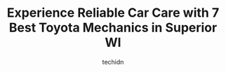 ---
layout: ampstory
image: https://images.unsplash.com/photo-1568616389647-1ca300610d99?ixlib=rb-4.0.3&ixid=MnwxMjA3fDB8MHxwaG90by1wYWdlfHx8fGVufDB8fHx8&auto=format&fit=crop&w=640&h=853&q=80
author: techidn
featured: false
description: Entrust your vehicle to the 7 best Toyota Mechanic in Superior WI, USA and experience the difference they can make. With their extensive knowledge, state-of-the-art facilities, and commitmen
title: Experience Reliable Car Care with 7 Best Toyota Mechanics in Superior WI
cover:
   title: Experience Reliable Car Care with 7 Best Toyota Mechanics in Superior WI
   subtitle: Rickpate
   background: https://images.unsplash.com/photo-1568616389647-1ca300610d99?ixlib=rb-4.0.3&ixid=MnwxMjA3fDB8MHxwaG90by1wYWdlfHx8fGVufDB8fHx8&auto=format&fit=crop&w=640&h=853&q=80

pages: 
 - layout: thirds
   top: <h1>#1 Ford Roush Service</h1>
   bottom: "<p>Appointment at 830am, booked a month in advance, the wife goes to get oil changed and there out of synthetic oil. REALLY,  so she had to wait longer for the oil to be del</p>"
   background: https://www.knot35.com/toplist/wp-content/uploads/2023/06/best-toyota-mechanic-1-in-superior-wi-1685840501.jpeg
   backgroundblur: true
 - layout: thirds
   top: <h1>#2 Olivers Service Station</h1>
   bottom: "<p>1801 Tower Ave, Superior, WI 54880, United States</p>"
   background: https://www.knot35.com/toplist/wp-content/uploads/2023/06/best-toyota-mechanic-2-in-superior-wi-1685840501.jpeg
   cta:
      link: https://www.knot35.com/toplist/experience-reliable-car-care-with-7-best-toyota-mechanics-in-superior-wi/
      text: Experience Reliable Car Care with 7 Best Toyota Mechanics in Superior WI
 - layout: thirds
   top: <h1>#3 Five Star Automotive Superior</h1>
   bottom: "<p>2607 Tower Ave, Superior, WI 54880, United States</p>"
   background: https://www.knot35.com/toplist/wp-content/uploads/2023/06/best-toyota-mechanic-3-in-superior-wi-1685840501.jpeg
   cta:
      link: https://www.knot35.com/toplist/experience-reliable-car-care-with-7-best-toyota-mechanics-in-superior-wi/
      text: Experience Reliable Car Care with 7 Best Toyota Mechanics in Superior WI
 - layout: thirds
   top: <h1>#4 Kari Toyota</h1>
   bottom: "<p>1002 Tower Ave, Superior, WI 54880, United States</p>"
   background: https://images.unsplash.com/photo-1527066579998-dbbae57f45ce?ixlib=rb-4.0.3&ixid=MnwxMjA3fDB8MHxwaG90by1wYWdlfHx8fGVufDB8fHx8&auto=format&fit=crop&w=640&h=853&q=80
   cta:
      link: https://www.knot35.com/toplist/experience-reliable-car-care-with-7-best-toyota-mechanics-in-superior-wi/
      text: Experience Reliable Car Care with 7 Best Toyota Mechanics in Superior WI
 - layout: thirds
   top: <h1>#5 Walmart Auto Care Centers</h1>
   bottom: "<p>3705 Tower Ave, Superior, WI 54880, United States</p>"
   background: https://images.unsplash.com/photo-1620421680010-0766ff230392?ixlib=rb-4.0.3&ixid=MnwxMjA3fDB8MHxwaG90by1wYWdlfHx8fGVufDB8fHx8&auto=format&fit=crop&w=640&h=853&q=80
   cta:
      link: https://www.knot35.com/toplist/experience-reliable-car-care-with-7-best-toyota-mechanics-in-superior-wi/
      text: Experience Reliable Car Care with 7 Best Toyota Mechanics in Superior WI
 - layout: thirds
   top: <h1>#6 D. J. Automotive</h1>
   bottom: "<p>1102 Ogden Ave, Superior, WI 54880, United States</p>"
   background: https://images.unsplash.com/photo-1599422314077-f4dfdaa4cd09?ixlib=rb-4.0.3&ixid=MnwxMjA3fDB8MHxwaG90by1wYWdlfHx8fGVufDB8fHx8&auto=format&fit=crop&w=640&h=853&q=80
   cta:
      link: https://www.knot35.com/toplist/experience-reliable-car-care-with-7-best-toyota-mechanics-in-superior-wi/
      text: Experience Reliable Car Care with 7 Best Toyota Mechanics in Superior WI
 - layout: thirds
   top: <h1>#7 Alignment Brake Center</h1>
   bottom: "<p>1201 Banks Ave, Superior, WI 54880, United States</p>"
   background: https://images.unsplash.com/photo-1533735380053-eb8d0759b24a?ixlib=rb-4.0.3&ixid=MnwxMjA3fDB8MHxwaG90by1wYWdlfHx8fGVufDB8fHx8&auto=format&fit=crop&w=640&h=853&q=80
   cta:
      link: https://www.knot35.com/toplist/experience-reliable-car-care-with-7-best-toyota-mechanics-in-superior-wi/
      text: Experience Reliable Car Care with 7 Best Toyota Mechanics in Superior WI
 - layout: thirds
   middle: Continue reading...
   background: https://images.unsplash.com/photo-1574169208507-84376144848b?ixlib=rb-4.0.3&ixid=MnwxMjA3fDB8MHxwaG90by1wYWdlfHx8fGVufDB8fHx8&auto=format&fit=crop&w=640&h=853&q=80
   cta:
      link: https://www.knot35.com/toplist/experience-reliable-car-care-with-7-best-toyota-mechanics-in-superior-wi/
      text: Experience Reliable Car Care with 7 Best Toyota Mechanics in Superior WI
      
---